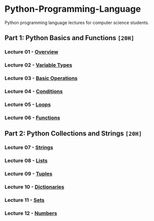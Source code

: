 # Python-Programming-Language
Python programming language lectures for computer science students.

## Part 1: Python Basics and Functions `[20H]`

### Lecture 01 - [Overview](https://github.com/cs-MohamedAyman/Python-Programming-Language/tree/master/Lecture%2001%20-%20Overview)
### Lecture 02 - [Variable Types](https://github.com/cs-MohamedAyman/Python-Programming-Language/tree/master/Lecture%2002%20-%20Variable-Types)
### Lecture 03 - [Basic Operations](https://github.com/cs-MohamedAyman/Python-Programming-Language/tree/master/Lecture%2003%20-%20Basic-Operations)
### Lecture 04 - [Conditions](https://github.com/cs-MohamedAyman/Python-Programming-Language/tree/master/Lecture%2004%20-%20Conditions)
### Lecture 05 - [Loops](https://github.com/cs-MohamedAyman/Python-Programming-Language/tree/master/Lecture%2005%20-%20Loops)
### Lecture 06 - [Functions](https://github.com/cs-MohamedAyman/Python-Programming-Language/tree/master/Lecture%2006%20-%20Functions)

## Part 2: Python Collections and Strings `[20H]`

### Lecture 07 - [Strings](https://github.com/cs-MohamedAyman/Python-Programming-Language/tree/master/Lecture%2007%20-%20Strings)
### Lecture 08 - [Lists](https://github.com/cs-MohamedAyman/Python-Programming-Language/tree/master/Lecture%2008%20-%20Lists)
### Lecture 09 - [Tuples](https://github.com/cs-MohamedAyman/Python-Programming-Language/tree/master/Lecture%2009%20-%20Tuples)
### Lecture 10 - [Dictionaries](https://github.com/cs-MohamedAyman/Python-Programming-Language/tree/master/Lecture%2010%20-%20Dictionaries)
### Lecture 11 - [Sets](https://github.com/cs-MohamedAyman/Python-Programming-Language/tree/master/Lecture%2011%20-%20Sets)
### Lecture 12 - [Numbers](https://github.com/cs-MohamedAyman/Python-Programming-Language/tree/master/Lecture%2012%20-%20Numbers)
